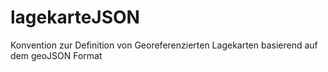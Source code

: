 # lagekarteJSON
Konvention zur Definition von Georeferenzierten Lagekarten basierend auf dem geoJSON Format
